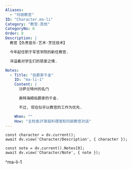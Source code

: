 ```yaml
---
Aliases:
  - "玛丽教官"
ID: "Character.ma-li"
Category: "教官·其他"
CategoryNo: 6
Order: 8
Description: |
  教官【负责音乐·艺术·烹饪技术】

  今年起任职于军官学院的新任教官.

  洋溢着对学生们的慈爱之情.

Notes:
  - Title: "伯爵家千金"
    ID: "ma-li-1"
    Content: |
      沙萨兰特州的名门

      奥特海姆伯爵家的千金.

      不过, 现在似乎以教官的工作为优先.

    When: ""
    How: "主校舍2F家庭料理室和玛丽教官对话"
---
```

```dataviewjs
const character = dv.current();
await dv.view('Character/Description', { character });
```

```dataviewjs
const note = dv.current().Notes[0];
await dv.view('Character/Note', { note });
```
^ma-li-1